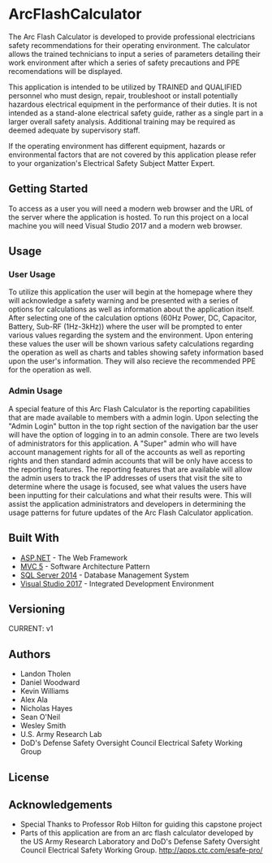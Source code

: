 # ArcFlashCalculator
The Arc Flash Calculator is developed to provide professional electricians safety recommendations for their operating environment. The calculator allows the trained technicians to input a series of parameters detailing their work environment after which a series of safety precautions and PPE recomendations will be displayed. 

This application is intended to be utilized by TRAINED and QUALIFIED personnel who must design, repair, troubleshoot or install potentially hazardous electrical equipment in the performance of their duties. It is not intended as a stand-alone electrical safety guide, rather as a single part in a larger overall safety analysis. Additional training may be required as deemed adequate by supervisory staff.

If the operating environment has different equipment, hazards or environmental factors that are not covered by this application please refer to your organization's Electrical Safety Subject Matter Expert.  

## Getting Started 
To access as a user you will need a modern web browser and the URL of the server where the application is hosted. 
To run this project on a local machine you will need Visual Studio 2017 and a modern web browser.

## Usage

### User Usage
To utilize this application the user will begin at the homepage where they will acknowledge a safety warning and be presented with a series of options for calculations as well as information about the application itself. After selecting one of the calculation options (60Hz Power, DC, Capacitor, Battery, Sub-RF (1Hz-3kHz)) where the user will be prompted to enter various values regarding the system and the environment. Upon entering these values the user will be shown various safety calculations regarding the operation as well as charts and tables showing safety information based upon the user's information. They will also recieve the recommended PPE for the operation as well.

### Admin Usage
A special feature of this Arc Flash Calculator is the reporting capabilities that are made available to members with a admin login. Upon selecting the "Admin Login" button in the top right section of the navigation bar the user will have the option of logging in to an admin console. There are two levels of administrators for this application. A "Super" admin who will have account management rights for all of the accounts as well as reporting rights and then standard admin accounts that will be only have access to the reporting features. The reporting features that are available will allow the admin users to track the IP addresses of users that visit the site to determine where the usage is focused, see what values the users have been inputting for their calculations and what their results were. This will assist the application administrators and developers in determining the usage patterns for future updates of the Arc Flash Calculator application.  

## Built With
* [ASP.NET](https://www.asp.net/) - The Web Framework
* [MVC 5](https://docs.microsoft.com/en-us/aspnet/mvc/mvc5) - Software Architecture Pattern 
* [SQL Server 2014](https://www.microsoft.com/en-us/sql-server/sql-server-2017) - Database Management System 
* [Visual Studio 2017](https://www.visualstudio.com/) - Integrated Development Environment 

## Versioning
CURRENT: v1
## Authors
* Landon Tholen 
* Daniel Woodward
* Kevin Williams
* Alex Ala
* Nicholas Hayes
* Sean O'Neil 
* Wesley Smith 
* U.S. Army Research Lab
* DoD's Defense Safety Oversight Council Electrical Safety Working Group

## License 

## Acknowledgements
* Special Thanks to Professor Rob Hilton for guiding this capstone project 
* Parts of this application are from an arc flash calculator developed by the US Army Research Laboratory and DoD's Defense Safety Oversight Council Electrical Safety Working Group. http://apps.ctc.com/esafe-pro/
